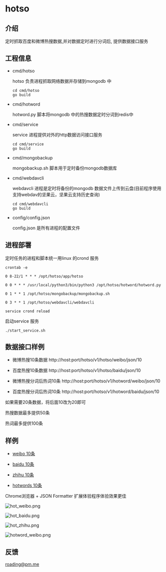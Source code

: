 # hotso

## 介绍
定时抓取百度和微博热搜数据,并对数据定时进行分词后, 提供数据接口服务


## 工程信息

* cmd/hotso

    hotso 负责进程抓取网络数据并存储到mongodb 中
    ```
    cd cmd/hotso
    go build
    ````
* cmd/hotword

    hotword.py 脚本将mongodb 中的热搜数据定时分词到redis中

* cmd/service

    service 进程提供对外的http数据访问接口服务
    ```
    cd cmd/service
    go build
    ```

* cmd/mongobackup

    mongobackup.sh 脚本用于定时备份mongodb数据库

* cmd/webdavcli

    webdavcli 进程是定时将备份的mongodb 数据文件上传到云盘(目前程序使用支持webdav的坚果云，坚果云支持历史查询)
    ```
    cd cmd/webdavcli
    go build
    ```


* config/config.json 

    config.json  是所有进程的配置文件


## 进程部署

定时任务的进程和脚本统一用linux 的crond 服务

`crontab -e`

```
0 8-22/1 * * * /opt/hotso/app/hotso

0 0 * * * /usr/local/python3/bin/python3 /opt/hotso/hotword/hotword.py

0 1 * * 1 /opt/hotso/mongobackup/mongobackup.sh

0 3 * * 1 /opt/hotso/webdavcli/webdavcli
```

`service crond reload`

启动service 服务

`
./start_service.sh
`

## 数据接口样例

* 微博热搜10条数据
    http://host:port/hotso/v1/hotso/weibo/json/10

* 百度热搜10条数据
    http://host:port/hotso/v1/hotso/baidu/json/10

* 微博热搜分词后热词10条
    http://host:port/hotso/v1/hotword/weibo/json/10

* 百度热搜分词后热词10条
    http://host:port/hotso/v1/hotword/baidu/json/10

如果需要20条数据，将后面10改为20即可

热搜数据最多提供50条

热词最多提供100条

## 样例

* [weibo 10条](http://121.41.23.201:8806/hotso/v1/hotso/weibo/json/10)

* [baidu 10条](http://121.41.23.201:8806/hotso/v1/hotso/baidu/json/10)

* [zhihu 10条](http://121.41.23.201:8806/hotso/v1/hotso/zhihu/json/10)

* [hotwords 10条](http://121.41.23.201:8806/hotso/v1/hotword/weibo/json/10)


Chrome浏览器 + JSON Formatter 扩展体验程序体验效果更佳

![hot_weibo.png](https://i.loli.net/2019/09/24/XxbJaI8n59u4mM2.png "微博热搜")

![hot_baidu.png](https://i.loli.net/2019/09/24/4o89aSig1WfmGhl.png "百度实时热搜")

![hot_zhihu.png](https://i.loli.net/2019/09/24/TwLYEqAm7duDB41.png "知乎热搜")

![hotword_weibo.png](https://i.loli.net/2019/09/24/tyEFzrcdkmHYTlp.png "微博热词")

## 反馈

roading@pm.me
